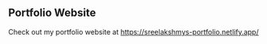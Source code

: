 ## Portfolio Website

Check out my portfolio website at https://sreelakshmys-portfolio.netlify.app/
